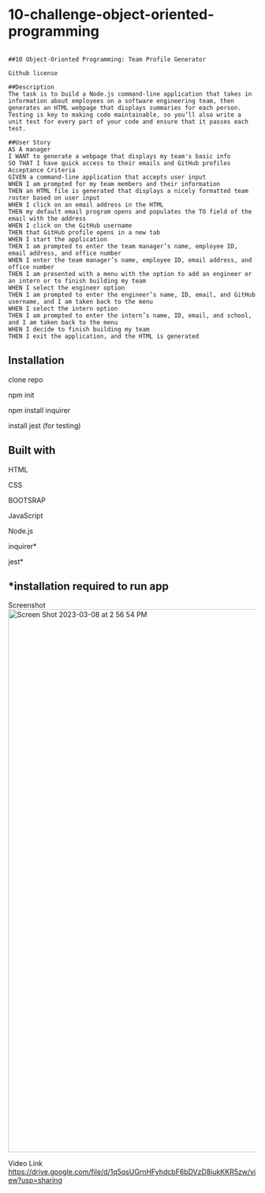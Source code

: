 # 10-challenge-object-oriented-programming
```

##10 Object-Oriented Programming: Team Profile Generator

Github license

##Description
The task is to build a Node.js command-line application that takes in information about employees on a software engineering team, then generates an HTML webpage that displays summaries for each person. Testing is key to making code maintainable, so you’ll also write a unit test for every part of your code and ensure that it passes each test.
```

```
##User Story
AS A manager
I WANT to generate a webpage that displays my team's basic info
SO THAT I have quick access to their emails and GitHub profiles
Acceptance Criteria
GIVEN a command-line application that accepts user input
WHEN I am prompted for my team members and their information
THEN an HTML file is generated that displays a nicely formatted team roster based on user input
WHEN I click on an email address in the HTML
THEN my default email program opens and populates the TO field of the email with the address
WHEN I click on the GitHub username
THEN that GitHub profile opens in a new tab
WHEN I start the application
THEN I am prompted to enter the team manager’s name, employee ID, email address, and office number
WHEN I enter the team manager’s name, employee ID, email address, and office number
THEN I am presented with a menu with the option to add an engineer or an intern or to finish building my team
WHEN I select the engineer option
THEN I am prompted to enter the engineer’s name, ID, email, and GitHub username, and I am taken back to the menu
WHEN I select the intern option
THEN I am prompted to enter the intern’s name, ID, email, and school, and I am taken back to the menu
WHEN I decide to finish building my team
THEN I exit the application, and the HTML is generated
```
## Installation
clone repo

npm init

npm install inquirer

install jest (for testing)

## Built with
HTML

CSS

BOOTSRAP

JavaScript

Node.js

inquirer*

jest*

## *installation required to run app

Screenshot
<img width="1098" alt="Screen Shot 2023-03-08 at 2 56 54 PM" src="https://user-images.githubusercontent.com/113862737/223834650-ac3fe055-2104-47a5-a65d-74638f5fbadd.png">


Video Link
https://drive.google.com/file/d/1q5qsUGrnHFyhdcbF6bDVzD8iukKKR5zw/view?usp=sharing
